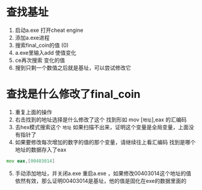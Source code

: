 # 查找基址
1. 启动a.exe 打开cheat engine
2. 添加a.exe进程
3. 搜索final_coin的值 (0)
4. a.exe里输入add 使值变化
5. ce再次搜索 变化的值
6. 搜到只剩一个数值之后就是基址，可以尝试修改它

# 查找是什么修改了final_coin
1. 重复上面的操作
2. 右击找到的地址选择是什么修改了这个 找到形如 mov [`地址`],eax 的汇编码
3. 去hex模式搜索这个 `地址` 如果扫描不出来，证明这个变量是全局变量，上面没有指针了
4. 如果要修改每次增加的数字的值的那个变量，请继续往上看汇编码 找到是哪个地址的数据存入了eax
```asm
mov eax,[00403014]
```
5. 手动添加地址，并关闭a.exe 重启a.exe ，如果修改00403014这个地址的值依然有效，那么证明00403014是基址，他的值是固化在exe的数据里面的
